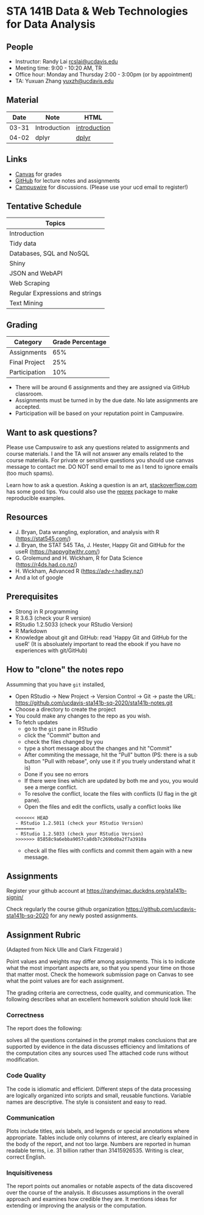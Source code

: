# STA 141B Data & Web Technologies for Data Analysis

## People

- Instructor: Randy Lai <rcslai@ucdavis.edu>
- Meeting time: 9:00 - 10:20 AM, TR
- Office hour: Monday and Thursday 2:00 - 3:00pm  (or by appointment)
- TA: Yuxuan Zhang <yuxzh@ucdavis.edu>

## Material

| Date          | Note             | HTML          
| ----          | ----             | ----          
| 03-31         | Introduction     | [introduction]
| 04-02         | dplyr     | [dplyr] |     


[introduction]: README.md
[dplyr]: https://ucdavis-sta141b-sq-2020.github.io/sta141b-notes/04-02-dplyr/dplyr.html

## Links

- [Canvas](http://canvas.ucdavis.edu/) for grades
- [GitHub](https://github.com/ucdavis-sta141b-sq-2020) for lecture notes and assignments
- [Campuswire](https://campuswire.com/p/GB75A79C1) for discussions. (Please use your ucd email to register!)

## Tentative Schedule


| Topics                          |
| ------                          |
| Introduction                    |
| Tidy data                       |
| Databases, SQL and NoSQL        |
| Shiny                           |
| JSON and WebAPI                 |
| Web Scraping                    |
| Regular Expressions and strings |
| Text Mining                     |


## Grading


| Category      | Grade Percentage |
| ---           | ----             |
| Assignments   | 65%              |
| Final Project | 25%              |
| Participation | 10%               |

- There will be around 6 assignments and they are assigned via GitHub classroom.
- Assignments must be turned in by the due date. No late assignments are accepted.
- Participation will be based on your reputation point in Campuswire.


## Want to ask questions?

Please use Campuswire to ask any questions related to assignments and course materials. I and the TA will not answer any emails related to the course materials.
For private or sensitive questions you should use canvas message to contact me. DO NOT send email to me as I tend to ignore emails (too much spams).

Learn how to ask a question. Asking a question is an art, [stackoverflow.com](https://stackoverflow.com/help/how-to-ask) has some good tips. You could also use the [reprex](https://reprex.tidyverse.org/) package to make reproducible examples.


## Resources

- J. Bryan, Data wrangling, exploration, and analysis with R (https://stat545.com/)
- J. Bryan, the STAT 545 TAs, J. Hester, Happy Git and GitHub for the useR (https://happygitwithr.com/)
- G. Grolemund and H. Wickham, R for Data Science (https://r4ds.had.co.nz/)
- H. Wickham, Advanced R (https://adv-r.hadley.nz/)
- And a lot of google

## Prerequisites

- Strong in R programming
- R 3.6.3 (check your R version)
- RStudio 1.2.5033 (check your RStudio Version)
- R Markdown
- Knowledge about git and GitHub: read 'Happy Git and GitHub for the useR' (It is absoluately important to read the ebook if you have no experiences with git/GitHub)


## How to "clone" the notes repo

Assumming that you have `git` installed,

- Open RStudio -> New Project -> Version Control -> Git -> paste the URL: https://github.com/ucdavis-sta141b-sq-2020/sta141b-notes.git
- Choose a directory to create the project
- You could make any changes to the repo as you wish.
- To fetch updates
    - go to the `git` pane in RStudio
    - click the "Commit" button and 
    - check the files changed by you
    - type a short message about the changes and hit "Commit"
    - After commiting the message, hit the "Pull" button (PS: there is a sub button "Pull with rebase", only use it if you truely understand what it is)
    - Done if you see no errors
    - If there were lines which are updated by both me and you, you would see a merge conflict.
    - To resolve the conflict, locate the files with conflicts (U flag in the git pane).
    - Open the files and edit the conflicts, usally a conflict looks like
    ```
    <<<<<<< HEAD
    - RStudio 1.2.5011 (check your RStudio Version)
    =======
    - RStudio 1.2.5033 (check your RStudio Version)
    >>>>>>> 85858c9a6ebba9057ca8db7c269bd0a2f7a3910a
    ```
    - check all the files with conflicts and commit them again with a new message.


## Assignments

Register your github account at https://randyimac.duckdns.org/sta141b-signin/

Check regularly the course github organization https://github.com/ucdavis-sta141b-sq-2020 for any newly posted assignments.


## Assignment Rubric

(Adapted from Nick Ulle and Clark Fitzgerald )

Point values and weights may differ among assignments. This is to indicate what the most important aspects are, so that you spend your time on those that matter most. Check the homework submission page on Canvas to see what the point values are for each assignment.

The grading criteria are correctness, code quality, and communication. The following describes what an excellent homework solution should look like:

### Correctness

The report does the following:

solves all the questions contained in the prompt
makes conclusions that are supported by evidence in the data
discusses efficiency and limitations of the computation
cites any sources used
The attached code runs without modification.

### Code Quality

The code is idiomatic and efficient. Different steps of the data processing are logically organized into scripts and small, reusable functions. Variable names are descriptive. The style is consistent and easy to read.

### Communication

Plots include titles, axis labels, and legends or special annotations where appropriate. Tables include only columns of interest, are clearly explained in the body of the report, and not too large. Numbers are reported in human readable terms, i.e. 31 billion rather than 31415926535. Writing is clear, correct English.

### Inquisitiveness

The report points out anomalies or notable aspects of the data discovered over the course of the analysis. It discusses assumptions in the overall approach and examines how credible they are. It mentions ideas for extending or improving the analysis or the computation.

